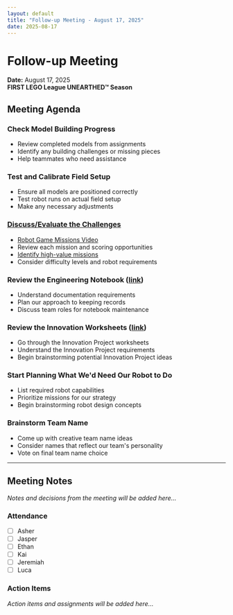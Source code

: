 ```yaml
---
layout: default
title: "Follow-up Meeting - August 17, 2025"
date: 2025-08-17
---
```


# Follow-up Meeting
**Date:** August 17, 2025  
**FIRST LEGO League UNEARTHED™ Season**

## Meeting Agenda

### Check Model Building Progress
- Review completed models from assignments
- Identify any building challenges or missing pieces
- Help teammates who need assistance

### Test and Calibrate Field Setup
- Ensure all models are positioned correctly
- Test robot runs on actual field setup
- Make any necessary adjustments

### [Discuss/Evaluate the Challenges](https://youtu.be/ErDj8myI_Tg)
- [Robot Game Missions Video](https://youtu.be/ErDj8myI_Tg)
- Review each mission and scoring opportunities
- [Identify high-value missions](https://docs.google.com/spreadsheets/d/16GoX7ViYFpjIp-rWnRepenPGJnRnlhobnPAYEqyGCG0/edit?gid=1372039276#gid=1372039276)
- Consider difficulty levels and robot requirements

### Review the Engineering Notebook ([link](https://firstinspires.blob.core.windows.net/fll/challenge/2025-26/fll-challenge-unearthed-en.pdf))
- Understand documentation requirements
- Plan our approach to keeping records
- Discuss team roles for notebook maintenance

### Review the Innovation Worksheets ([link](https://docs.google.com/presentation/d/1FzwarsVui1aHNld41dREQT0h-MdO2Zq48Fb6U-nSf3A/edit?slide=id.ge3c0b7bd8d_0_188#slide=id.ge3c0b7bd8d_0_188))
- Go through the Innovation Project worksheets
- Understand the Innovation Project requirements
- Begin brainstorming potential Innovation Project ideas

### Start Planning What We'd Need Our Robot to Do
- List required robot capabilities
- Prioritize missions for our strategy
- Begin brainstorming robot design concepts

### Brainstorm Team Name
- Come up with creative team name ideas
- Consider names that reflect our team's personality
- Vote on final team name choice

---

## Meeting Notes

*Notes and decisions from the meeting will be added here...*

### Attendance
- [ ] Asher
- [ ] Jasper  
- [ ] Ethan
- [ ] Kai
- [ ] Jeremiah
- [ ] Luca

### Action Items
*Action items and assignments will be added here...*